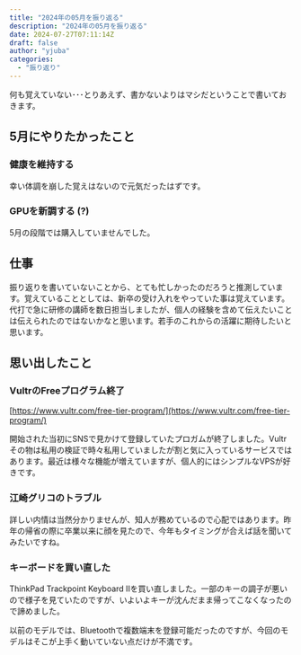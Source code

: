 ```yaml
---
title: "2024年の05月を振り返る"
description: "2024年の05月を振り返る"
date: 2024-07-27T07:11:14Z
draft: false
author: "yjuba"
categories:
  - "振り返り"
---
```


何も覚えていない･･･とりあえず、書かないよりはマシだということで書いておきます。

## 5月にやりたかったこと

### 健康を維持する
幸い体調を崩した覚えはないので元気だったはずです。

### GPUを新調する (?)
5月の段階では購入していませんでした。

## 仕事
振り返りを書いていないことから、とても忙しかったのだろうと推測しています。覚えていることとしては、新卒の受け入れをやっていた事は覚えています。代打で急に研修の講師を数日担当しましたが、個人の経験を含めて伝えたいことは伝えられたのではないかなと思います。若手のこれからの活躍に期待したいと思います。

## 思い出したこと

### VultrのFreeプログラム終了
[https://www.vultr.com/free-tier-program/](https://www.vultr.com/free-tier-program/)

開始された当初にSNSで見かけて登録していたプロガムが終了しました。Vultrその物は私用の検証で時々私用していましたが割と気に入っているサービスではあります。最近は様々な機能が増えていますが、個人的にはシンプルなVPSが好きです。

### 江崎グリコのトラブル
詳しい内情は当然分かりませんが、知人が務めているので心配ではあります。昨年の帰省の際に卒業以来に顔を見たので、今年もタイミングが合えば話を聞いてみたいですね。

### キーボードを買い直した
ThinkPad Trackpoint Keyboard IIを買い直しました。一部のキーの調子が悪いので様子を見ていたのですが、いよいよキーが沈んだまま帰ってこなくなったので諦めました。

以前のモデルでは、Bluetoothで複数端末を登録可能だったのですが、今回のモデルはそこが上手く動いていない点だけが不満です。
